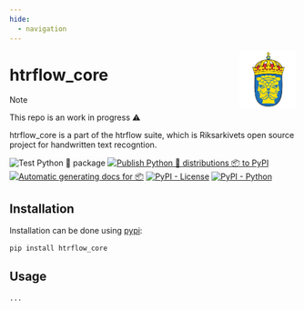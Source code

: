 ```yaml
---
hide:
  - navigation
---
```


<img src="images/riks.png" width="20%" height="20%" align="right" />

# **htrflow_core**

> [!NOTE]  
> This repo is an work in progress ⚠️

htrflow_core is a part of the htrflow suite, which is Riksarkivets open source project for handwritten text recogntion.

![Test Python 🐍 package ](https://github.com/Riksarkivet/htrflow/actions/workflows/tests.yml/badge.svg)
[![Publish Python 🐍 distributions 📦 to PyPI](https://github.com/Riksarkivet/htrflow/actions/workflows/release.yml/badge.svg)](https://github.com/Riksarkivet/htrflow/actions/workflows/release.yml)
[![Automatic generating docs for 📦](https://github.com/Riksarkivet/htrflow/actions/workflows/docs.yml/badge.svg)](https://github.com/Riksarkivet/htrflow/actions/workflows/docs.yml)
[![PyPI - License](https://img.shields.io/badge/license-MIT-green.svg)](https://github.com/Riksarkivet/htrflow/blob/master/LICENSE)
[![PyPI - Python](https://img.shields.io/badge/python-3.7%20|%203.8%20|%203.9-blue.svg)](https://pypi.org/project/htrflow/)

## **Installation**

Installation can be done using [pypi](https://pypi.org/project/htrflow/):

```
pip install htrflow_core
```

## **Usage**

```
...

```



